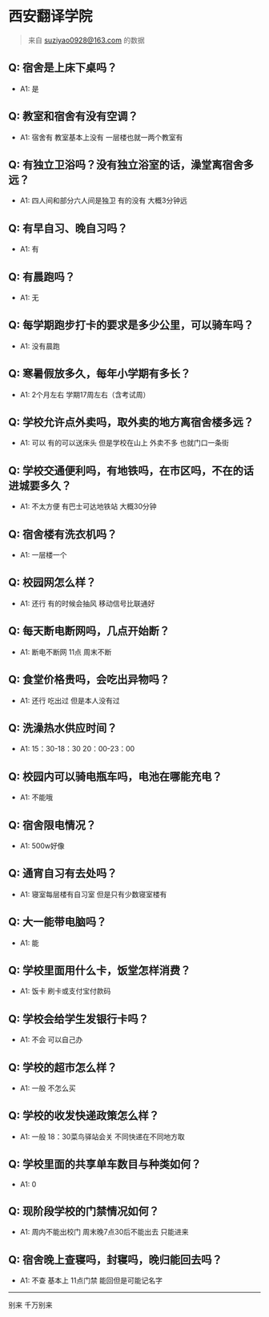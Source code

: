 # 西安翻译学院
> 来自 suziyao0928@163.com 的数据
## Q: 宿舍是上床下桌吗？
- A1: 是
## Q: 教室和宿舍有没有空调？
- A1: 宿舍有 教室基本上没有 一层楼也就一两个教室有
## Q: 有独立卫浴吗？没有独立浴室的话，澡堂离宿舍多远？
- A1: 四人间和部分六人间是独卫 有的没有 大概3分钟远
## Q: 有早自习、晚自习吗？
- A1: 有
## Q: 有晨跑吗？
- A1: 无
## Q: 每学期跑步打卡的要求是多少公里，可以骑车吗？
- A1: 没有晨跑
## Q: 寒暑假放多久，每年小学期有多长？
- A1: 2个月左右 学期17周左右（含考试周）
## Q: 学校允许点外卖吗，取外卖的地方离宿舍楼多远？
- A1: 可以 有的可以送床头 但是学校在山上 外卖不多 也就门口一条街
## Q: 学校交通便利吗，有地铁吗，在市区吗，不在的话进城要多久？
- A1: 不太方便 有巴士可达地铁站 大概30分钟
## Q: 宿舍楼有洗衣机吗？
- A1: 一层楼一个
## Q: 校园网怎么样？
- A1: 还行 有的时候会抽风 移动信号比联通好
## Q: 每天断电断网吗，几点开始断？
- A1: 断电不断网 11点 周末不断
## Q: 食堂价格贵吗，会吃出异物吗？
- A1: 还行 吃出过 但是本人没有过
## Q: 洗澡热水供应时间？
- A1: 15：30-18：30 20：00-23：00
## Q: 校园内可以骑电瓶车吗，电池在哪能充电？
- A1: 不能哦
## Q: 宿舍限电情况？
- A1: 500w好像
## Q: 通宵自习有去处吗？
- A1: 寝室每层楼有自习室 但是只有少数寝室楼有
## Q: 大一能带电脑吗？
- A1: 能
## Q: 学校里面用什么卡，饭堂怎样消费？
- A1: 饭卡 刷卡或支付宝付款码
## Q: 学校会给学生发银行卡吗？
- A1: 不会 可以自己办
## Q: 学校的超市怎么样？
- A1: 一般 不怎么买
## Q: 学校的收发快递政策怎么样？
- A1: 一般 18：30菜鸟驿站会关 不同快递在不同地方取
## Q: 学校里面的共享单车数目与种类如何？
- A1: 0
## Q: 现阶段学校的门禁情况如何？
- A1: 周内不能出校门 周末晚7点30后不能出去 只能进来
## Q: 宿舍晚上查寝吗，封寝吗，晚归能回去吗？
- A1: 不查 基本上 11点门禁 能回但是可能记名字
***
别来 千万别来